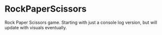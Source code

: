 # RockPaperScissors

Rock Paper Scissors game. Starting with just a console log version, but will update with visuals eventually.